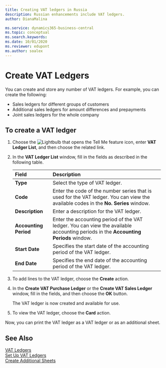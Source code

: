 ```yaml
---
title: Creating VAT ledgers in Russia
description: Russian enhancements include VAT ledgers.
author: DianaMalina

ms.service: dynamics365-business-central
ms.topic: conceptual
ms.search.keywords:
ms.date: 10/01/2020
ms.reviewer: edupont
ms.author: soalex
---
```


# Create VAT Ledgers

You can create and store any number of VAT ledgers. For example, you can create the following: 

- Sales ledgers for different groups of customers
- Additional sales ledgers for amount differences and prepayments
- Joint sales ledgers for the whole company

## To create a VAT ledger

1. Choose the ![Lightbulb that opens the Tell Me feature](../../media/ui-search/search_small.png "Tell me what you want to do") icon, enter **VAT Ledger List**, and then choose the related link.

2. In the **VAT Ledger List** window, fill in the fields as described in the following table.

   | Field                 | Description                                                  |
   | :-------------------- | :----------------------------------------------------------- |
   | **Type**              | Select the type of VAT ledger.                               |
   | **Code**              | Enter the code of the number series that is used for the VAT ledger. You can view the available codes in the **No. Series** window. |
   | **Description**       | Enter a description for the VAT ledger.                      |
   | **Accounting Period** | Enter the accounting period of the VAT ledger. You can view the available accounting periods in the **Accounting Periods** window. |
   | **Start Date**        | Specifies the start date of the accounting period of the VAT ledger. |
   | **End Date**          | Specifies the end date of the accounting period of the VAT ledger. |

3. To add lines to the VAT ledger, choose the **Create** action.

4. In the **Create VAT Purchase Ledger** or the **Create VAT Sales Ledger** window, fill in the fields, and then choose the **OK** button.

   The VAT ledger is now created and available for use.

5. To view the VAT ledger, choose the **Card** action.

Now, you can print the VAT ledger as a VAT ledger or as an additional sheet.

## See Also

[VAT Ledgers](VAT-Ledgers.md)  
[Set Up VAT Ledgers](How-to-Set-Up-VAT-Ledgers.md)  
[Create Additional Sheets](How-to-Create-Additional-Sheets.md)  
